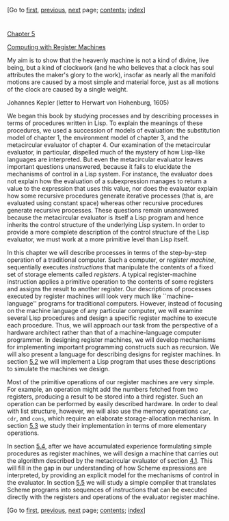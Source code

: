 [Go to [first](book.html), [previous](book-Z-H-29.html),
[next](book-Z-H-31.html) page;   [contents](book-Z-H-4.html#%_toc_start);
[index](book-Z-H-38.html#%_index_start)]

#

[Chapter 5](book-Z-H-4.html#%_toc_%_chap_5)

[Computing with Register Machines](book-Z-H-4.html#%_toc_%_chap_5)

My aim is to show that the heavenly machine is not a kind of divine, live
being, but a kind of clockwork (and he who believes that a clock has soul
attributes the maker's glory to the work), insofar as nearly all the manifold
motions are caused by a most simple and material force, just as all motions of
the clock are caused by a single weight.

Johannes Kepler (letter to Herwart von Hohenburg, 1605)

We began this book by studying processes and by describing processes in terms
of procedures written in Lisp. To explain the meanings of these procedures, we
used a succession of models of evaluation: the substitution model of chapter
1, the environment model of chapter 3, and the metacircular evaluator of
chapter 4\. Our examination of the metacircular evaluator, in particular,
dispelled much of the mystery of how Lisp-like languages are interpreted. But
even the metacircular evaluator leaves important questions unanswered, because
it fails to elucidate the mechanisms of control in a Lisp system. For
instance, the evaluator does not explain how the evaluation of a subexpression
manages to return a value to the expression that uses this value, nor does the
evaluator explain how some recursive procedures generate iterative processes
(that is, are evaluated using constant space) whereas other recursive
procedures generate recursive processes. These questions remain unanswered
because the metacircular evaluator is itself a Lisp program and hence inherits
the control structure of the underlying Lisp system. In order to provide a
more complete description of the control structure of the Lisp evaluator, we
must work at a more primitive level than Lisp itself.

In this chapter we will describe processes in terms of the step-by-step
operation of a traditional computer. Such a computer, or _register machine_,
sequentially executes _instructions_ that manipulate the contents of a fixed
set of storage elements called _registers_. A typical register-machine
instruction applies a primitive operation to the contents of some registers
and assigns the result to another register. Our descriptions of processes
executed by register machines will look very much like ``machine-language''
programs for traditional computers. However, instead of focusing on the
machine language of any particular computer, we will examine several Lisp
procedures and design a specific register machine to execute each procedure.
Thus, we will approach our task from the perspective of a hardware architect
rather than that of a machine-language computer programmer. In designing
register machines, we will develop mechanisms for implementing important
programming constructs such as recursion. We will also present a language for
describing designs for register machines. In section
[5.2](book-Z-H-32.html#%_sec_5.2) we will implement a Lisp program that uses
these descriptions to simulate the machines we design.

Most of the primitive operations of our register machines are very simple. For
example, an operation might add the numbers fetched from two registers,
producing a result to be stored into a third register. Such an operation can
be performed by easily described hardware. In order to deal with list
structure, however, we will also use the memory operations `car`, `cdr`, and
`cons`, which require an elaborate storage-allocation mechanism. In section
[5.3](book-Z-H-33.html#%_sec_5.3) we study their implementation in terms of
more elementary operations.

In section [5.4](book-Z-H-34.html#%_sec_5.4), after we have accumulated
experience formulating simple procedures as register machines, we will design
a machine that carries out the algorithm described by the metacircular
evaluator of section [4.1](book-Z-H-26.html#%_sec_4.1). This will fill in the
gap in our understanding of how Scheme expressions are interpreted, by
providing an explicit model for the mechanisms of control in the evaluator. In
section [5.5](book-Z-H-35.html#%_sec_5.5) we will study a simple compiler that
translates Scheme programs into sequences of instructions that can be executed
directly with the registers and operations of the evaluator register machine.

[Go to [first](book.html), [previous](book-Z-H-29.html),
[next](book-Z-H-31.html) page;   [contents](book-Z-H-4.html#%_toc_start);
[index](book-Z-H-38.html#%_index_start)]

